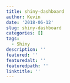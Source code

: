 ```yaml
---
title: shiny-dashboard
author: Kevin
date: '2018-06-12'
slug: shiny-dashboard
categories: []
tags:
  - Shiny
description: ''
featured: ''
featuredalt: ''
featuredpath: ''
linktitle: ''
---
```


